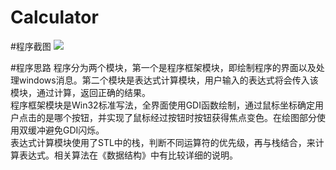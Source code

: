 # Calculator
#程序截图
![](http://file.supermartin.cn/wp-content/uploads/2016/05/4545.png)  

#程序思路
  程序分为两个模块，第一个是程序框架模块，即绘制程序的界面以及处理windows消息。第二个模块是表达式计算模块，用户输入的表达式将会传入该模块，通过计算，返回正确的结果。<br />
  程序框架模块是Win32标准写法，全界面使用GDI函数绘制，通过鼠标坐标确定用户点击的是哪个按钮，并实现了鼠标经过按钮时按钮获得焦点变色。在绘图部分使用双缓冲避免GDI闪烁。<br />
  表达式计算模块使用了STL中的栈，判断不同运算符的优先级，再与栈结合，来计算表达式。相关算法在《数据结构》中有比较详细的说明。<br />
